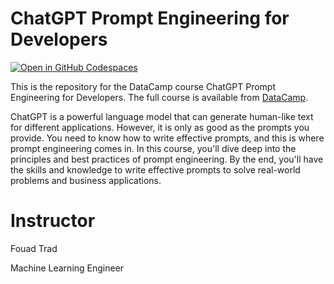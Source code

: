 # ChatGPT Prompt Engineering for Developers

[![Open in GitHub Codespaces](https://github.com/codespaces/badge.svg)](https://codespaces.new/datttrian/chatgpt-prompt-engineering-for-developers)

This is the repository for the DataCamp course ChatGPT Prompt Engineering for Developers. The full course is available from [DataCamp](https://www.datacamp.com/courses/chatgpt-prompt-engineering-for-developers).

ChatGPT is a powerful language model that can generate human-like text for
different applications. However, it is only as good as the prompts you provide.
You need to know how to write effective prompts, and this is where prompt
engineering comes in. In this course, you'll dive deep into the principles and
best practices of prompt engineering. By the end, you'll have the skills and
knowledge to write effective prompts to solve real-world problems and business
applications.

# Instructor

Fouad Trad

Machine Learning Engineer
